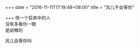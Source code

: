 +++
date = "2016-11-11T17:19:48+08:00"
title = "风儿不会等你"

+++
怪一个狂奔中的人  
没有多看你一眼  
是幼稚的  
  
风儿会等你吗  